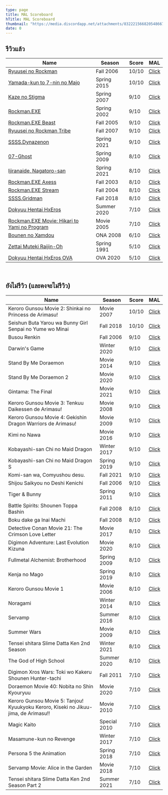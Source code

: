 ```yaml
---
type: page
title: MAL Scoreboard
hTitle: MAL Scoreboard
thumbnail: "https://media.discordapp.net/attachments/832221566820548667/892587613402320906/New_Project.png"
date: 0
---
```

## รีวิวแล้ว
|Name|Season|Score|MAL|
|---|---|---|---|
|[Ryuusei no Rockman](./posts/ryuusei-no-rockman)|Fall 2006|10/10|[Click](https://myanimelist.net/anime/1835/Ryuusei_no_Rockman)|
|[Yamada-kun to 7-nin no Majo](./posts/yamada-kun-to-7-nin-no-majo)|Spring 2015|10/10|[Click](https://myanimelist.net/anime/28677/Yamada-kun_to_7-nin_no_Majo_TV)|
|[Kaze no Stigma](./posts/kaze-no-stigma)|Spring 2007|9/10|[Click](https://myanimelist.net/anime/1691/Kaze_no_Stigma)|
|[Rockman.EXE](./posts/rockman-exe)|Spring 2002|9/10|[Click](https://myanimelist.net/anime/1710/RockmanEXE)|
|[Rockman.EXE Beast](./posts/rockman-exe-beast)|Fall 2005|9/10|[Click](https://myanimelist.net/anime/2110/RockmanEXE_Beast)|
|[Ryuusei no Rockman Tribe](./posts/ryuusei-no-rockman-tribe)|Fall 2007|9/10|[Click](https://myanimelist.net/anime/3493/Ryuusei_no_Rockman_Tribe)|
|[SSSS.Dynazenon](./posts/ssss-dynazenon)|Spring 2021|9/10|[Click](https://myanimelist.net/anime/40870/SSSSDynazenon)|
|[07-Ghost](./posts/07ghost)|Spring 2009|8/10|[Click](https://myanimelist.net/anime/5525/07-Ghost)|
|[Ijiranaide, Nagatoro-san](./posts/nagatoro-san)|Spring 2021|8/10|[Click](https://myanimelist.net/anime/42361/Ijiranaide_Nagatoro-san)|
|[Rockman.EXE Axess](./posts/rockman-exe-axess)|Fall 2003|8/10|[Click](https://myanimelist.net/anime/2108/RockmanEXE_Axess)|
|[Rockman.EXE Stream](./posts/rockman-exe-stream)|Fall 2004|8/10|[Click](https://myanimelist.net/anime/2109/RockmanEXE_Stream)|
|[SSSS.Gridman](./posts/ssss-gridman)|Fall 2018|8/10|[Click](https://myanimelist.net/anime/35847/SSSSGridman)|
|[Dokyuu Hentai HxEros](./posts/super-hxeros)|Summer 2020|7/10|[Click](https://myanimelist.net/anime/40623/Dokyuu_Hentai_HxEros)|
|[Rockman.EXE Movie: Hikari to Yami no Program](./posts/rockman-exe-movie)|Movie 2005|7/10|[Click](https://myanimelist.net/anime/2111/RockmanEXE_Movie__Hikari_to_Yami_no_Program)|
|[Bounen no Xamdou](./posts/bounen-no-xamdou)|ONA 2008|6/10|[Click](https://myanimelist.net/anime/4177/Bounen_no_Xamdou)|
|[Zettai Muteki Raijin-Oh](./posts/raijin-oh)|Spring 1991|5/10|[Click](https://myanimelist.net/anime/1897/Zettai_Muteki_Raijin-Oh)|
|[Dokyuu Hentai HxEros OVA](./posts/super-hxros)|OVA 2020|5/10|[Click](https://myanimelist.net/anime/42803/Dokyuu_Hentai_HxEros_OVA)|

<br />

## ยังไม่รีวิว (และคงจะไม่รีวิว)
|Name|Season|Score|MAL|
|---|---|---|---|
|Keroro Gunsou Movie 2: Shinkai no Princess de Arimasu!|Movie 2007|10/10|[Click](https://myanimelist.net/anime/2408/Keroro_Gunsou_Movie_2__Shinkai_no_Princess_de_Arimasu)|
|Seishun Buta Yarou wa Bunny Girl Senpai no Yume wo Minai|Fall 2018|10/10|[Click](https://myanimelist.net/anime/37450/Seishun_Buta_Yarou_wa_Bunny_Girl_Senpai_no_Yume_wo_Minai)|
|Busou Renkin|Fall 2006|9/10|[Click](https://myanimelist.net/anime/1536/Busou_Renkin)|
|Darwin's Game|Winter 2020|9/10|[Click](https://myanimelist.net/anime/38656/Darwins_Game)|
|Stand By Me Doraemon|Movie 2014|9/10|[Click](https://myanimelist.net/anime/21469/Stand_By_Me_Doraemon)|
|Stand By Me Doraemon 2|Movie 2020|9/10|[Click](https://myanimelist.net/anime/40853/Stand_By_Me_Doraemon_2)|
|Gintama: The Final|Movie 2021|9/10|[Click](https://myanimelist.net/anime/39486/Gintama__The_Final)|
|Keroro Gunsou Movie 3: Tenkuu Daikessen de Arimasu!|Movie 2008|9/10|[Click](https://myanimelist.net/anime/5290/Keroro_Gunsou_Movie_3__Tenkuu_Daikessen_de_Arimasu)|
|Keroro Gunsou Movie 4: Gekishin Dragon Warriors de Arimasu!|Movie 2009|9/10|[Click](https://myanimelist.net/anime/5710/Keroro_Gunsou_Movie_4__Gekishin_Dragon_Warriors_de_Arimasu)|
|Kimi no Nawa|Movie 2016|9/10|[Click](https://myanimelist.net/anime/32281/Kimi_no_Na_wa)|
|Kobayashi-san Chi no Maid Dragon|Winter 2017|9/10|[Click](https://myanimelist.net/anime/33206/Kobayashi-san_Chi_no_Maid_Dragon)|
|Kobayashi-san Chi no Maid Dragon S|Spring 2019|9/10|[Click](https://myanimelist.net/anime/39247/Kobayashi-san_Chi_no_Maid_Dragon_S)|
|Komi-san wa, Comyushou desu.|Fall 2021|9/10|[Click](https://myanimelist.net/anime/48926/Komi-san_wa_Comyushou_desu)|
|Shijou Saikyou no Deshi Kenichi|Fall 2006|9/10|[Click](https://myanimelist.net/anime/1559/Shijou_Saikyou_no_Deshi_Kenichi)|
|Tiger & Bunny|Spring 2011|9/10|[Click](https://myanimelist.net/anime/9941/Tiger___Bunny)|
|Battle Spirits: Shounen Toppa Bashin|Fall 2008|8/10|[Click](https://myanimelist.net/anime/5082/Battle_Spirits__Shounen_Toppa_Bashin)|
|Boku dake ga Inai Machi|Fall 2008|8/10|[Click](https://myanimelist.net/anime/31043/Boku_dake_ga_Inai_Machi)|
|Detective Conan Movie 21: The Crimson Love Letter|Movie 2017|8/10|[Click](https://myanimelist.net/anime/34430/Detective_Conan_Movie_21__The_Crimson_Love_Letter)|
|Digimon Adventure: Last Evolution Kizuna|Movie 2020|8/10|[Click](https://myanimelist.net/anime/38088/Digimon_Adventure__Last_Evolution_Kizuna)|
|Fullmetal Alchemist: Brotherhood|Spring 2009|8/10|[Click](https://myanimelist.net/anime/5114/Fullmetal_Alchemist__Brotherhood)|
|Kenja no Mago|Spring 2019|8/10|[Click](https://myanimelist.net/anime/36407/Kenja_no_Mago)|
|Keroro Gunsou Movie 1|Movie 2006|8/10|[Click](https://myanimelist.net/anime/2407/Keroro_Gunsou_Movie_1)|
|Noragami|Winter 2014|8/10|[Click](https://myanimelist.net/anime/20507/Noragami)|
|Servamp|Summer 2016|8/10|[Click](https://myanimelist.net/anime/31229/Servamp)|
|Summer Wars|Movie 2009|8/10|[Click](https://myanimelist.net/anime/5681/Summer_Wars)|
|Tensei shitara Slime Datta Ken 2nd Season|Winter 2021|8/10|[Click](https://myanimelist.net/anime/39551/Tensei_shitara_Slime_Datta_Ken_2nd_Season)|
|The God of High School|Summer 2020|8/10|[Click](https://myanimelist.net/anime/41353/The_God_of_High_School)|
|Digimon Xros Wars: Toki wo Kakeru Shounen Hunter-tachi|Fall 2011|7/10|[Click](https://myanimelist.net/anime/11385/Digimon_Xros_Wars__Toki_wo_Kakeru_Shounen_Hunter-tachi)|
|Doraemon Movie 40: Nobita no Shin Kyouryuu|Movie 2020|7/10|[Click](https://myanimelist.net/anime/40044/Doraemon_Movie_40__Nobita_no_Shin_Kyouryuu)|
|Keroro Gunsou Movie 5: Tanjou! Kyuukyoku Keroro, Kiseki no Jikuu-jima, de Arimasu!!|Movie 2010|7/10|[Click](https://myanimelist.net/anime/8134/Keroro_Gunsou_Movie_5__Tanjou_Kyuukyoku_Keroro_Kiseki_no_Jikuu-jima_de_Arimasu)|
|Magic Kaito|Special 2010|7/10|[Click](https://myanimelist.net/anime/8310/Magic_Kaito)|
|Masamune-kun no Revenge|Winter 2017|7/10|[Click](https://myanimelist.net/anime/33487/Masamune-kun_no_Revenge)|
|Persona 5 the Animation|Spring 2018|7/10|[Click](https://myanimelist.net/anime/36023/Persona_5_the_Animation)|
|Servamp Movie: Alice in the Garden|Movie 2018|7/10|[Click](https://myanimelist.net/anime/36803/Servamp_Movie__Alice_in_the_Garden)|
|Tensei shitara Slime Datta Ken 2nd Season Part 2|Summer 2021|7/10|[Click](https://myanimelist.net/anime/41487/Tensei_shitara_Slime_Datta_Ken_2nd_Season_Part_2)|